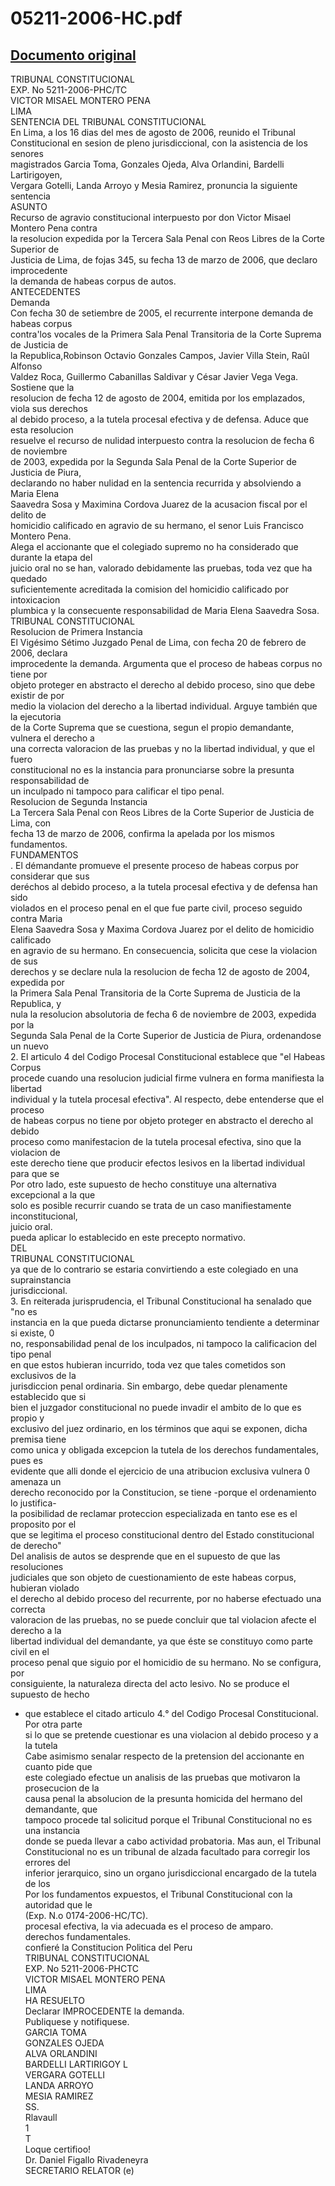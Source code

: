 
05211-2006-HC.pdf
=================
  
[Documento original](https://tc.gob.pe/jurisprudencia/2006/05211-2006-HC.pdf)  
---  
TRIBUNAL CONSTITUCIONAL  
EXP. No 5211-2006-PHC/TC  
VICTOR MISAEL MONTERO PENA  
LIMA  
SENTENCIA DEL TRIBUNAL CONSTITUCIONAL  
En Lima, a los 16 dias del mes de agosto de 2006, reunido el Tribunal  
Constitucional en sesion de pleno jurisdiccional, con la asistencia de los senores  
magistrados Garcia Toma, Gonzales Ojeda, Alva Orlandini, Bardelli Lartirigoyen,  
Vergara Gotelli, Landa Arroyo y Mesia Ramirez, pronuncia la siguiente sentencia  
ASUNTO  
Recurso de agravio constitucional interpuesto por don Victor Misael Montero Pena contra  
la resolucion expedida por la Tercera Sala Penal con Reos Libres de la Corte Superior de  
Justicia de Lima, de fojas 345, su fecha 13 de marzo de 2006, que declaro improcedente  
la demanda de habeas corpus de autos.  
ANTECEDENTES  
Demanda  
Con fecha 30 de setiembre de 2005, el recurrente interpone demanda de habeas corpus  
contra'los vocales de la Primera Sala Penal Transitoria de la Corte Suprema de Justicia de  
la Republica,Robinson Octavio Gonzales Campos, Javier Villa Stein, Raûl Alfonso  
Valdez Roca, Guillermo Cabanillas Saldivar y César Javier Vega Vega. Sostiene que la  
resolucion de fecha 12 de agosto de 2004, emitida por los emplazados, viola sus derechos  
al debido proceso, a la tutela procesal efectiva y de defensa. Aduce que esta resolucion  
resuelve el recurso de nulidad interpuesto contra la resolucion de fecha 6 de noviembre  
de 2003, expedida por la Segunda Sala Penal de la Corte Superior de Justicia de Piura,  
declarando no haber nulidad en la sentencia recurrida y absolviendo a Maria Elena  
Saavedra Sosa y Maximina Cordova Juarez de la acusacion fiscal por el delito de  
homicidio calificado en agravio de su hermano, el senor Luis Francisco Montero Pena.  
Alega el accionante que el colegiado supremo no ha considerado que durante la etapa del  
juicio oral no se han, valorado debidamente las pruebas, toda vez que ha quedado  
suficientemente acreditada la comision del homicidio calificado por intoxicacion  
plumbica y la consecuente responsabilidad de Maria Elena Saavedra Sosa.  
TRIBUNAL CONSTITUCIONAL  
Resolucion de Primera Instancia  
El Vigésimo Sétimo Juzgado Penal de Lima, con fecha 20 de febrero de 2006, declara  
improcedente la demanda. Argumenta que el proceso de habeas corpus no tiene por  
objeto proteger en abstracto el derecho al debido proceso, sino que debe existir de por  
medio la violacion del derecho a la libertad individual. Arguye también que la ejecutoria  
de la Corte Suprema que se cuestiona, segun el propio demandante, vulnera el derecho a  
una correcta valoracion de las pruebas y no la libertad individual, y que el fuero  
constitucional no es la instancia para pronunciarse sobre la presunta responsabilidad de  
un inculpado ni tampoco para calificar el tipo penal.  
Resolucion de Segunda Instancia  
La Tercera Sala Penal con Reos Libres de la Corte Superior de Justicia de Lima, con  
fecha 13 de marzo de 2006, confirma la apelada por los mismos fundamentos.  
FUNDAMENTOS  
. El démandante promueve el presente proceso de habeas corpus por considerar que sus  
deréchos al debido proceso, a la tutela procesal efectiva y de defensa han sido  
violados en el proceso penal en el que fue parte civil, proceso seguido contra Maria  
 Elena Saavedra Sosa y Maxima Cordova Juarez por el delito de homicidio calificado  
en agravio de su hermano. En consecuencia, solicita que cese la violacion de sus  
derechos y se declare nula la resolucion de fecha 12 de agosto de 2004, expedida por  
la Primera Sala Penal Transitoria de la Corte Suprema de Justicia de la Republica, y  
nula la resolucion absolutoria de fecha 6 de noviembre de 2003, expedida por la  
Segunda Sala Penal de la Corte Superior de Justicia de Piura, ordenandose un nuevo  
2. El articulo 4 del Codigo Procesal Constitucional establece que "el Habeas Corpus  
procede cuando una resolucion judicial firme vulnera en forma manifiesta la libertad  
individual y la tutela procesal efectiva". Al respecto, debe entenderse que el proceso  
de habeas corpus no tiene por objeto proteger en abstracto el derecho al debido  
proceso como manifestacion de la tutela procesal efectiva, sino que la violacion de  
este derecho tiene que producir efectos lesivos en la libertad individual para que se  
Por otro lado, este supuesto de hecho constituye una alternativa excepcional a la que  
solo es posible recurrir cuando se trata de un caso manifiestamente inconstitucional,  
juicio oral.  
pueda aplicar lo establecido en este precepto normativo.  
DEL  
TRIBUNAL CONSTITUCIONAL  
ya que de lo contrario se estaria convirtiendo a este colegiado en una suprainstancia  
jurisdiccional.  
3. En reiterada jurisprudencia, el Tribunal Constitucional ha senalado que "no es  
instancia en la que pueda dictarse pronunciamiento tendiente a determinar si existe, 0  
no, responsabilidad penal de los inculpados, ni tampoco la calificacion del tipo penal  
en que estos hubieran incurrido, toda vez que tales cometidos son exclusivos de la  
jurisdiccion penal ordinaria. Sin embargo, debe quedar plenamente establecido que si  
bien el juzgador constitucional no puede invadir el ambito de lo que es propio y  
exclusivo del juez ordinario, en los términos que aqui se exponen, dicha premisa tiene  
como unica y obligada excepcion la tutela de los derechos fundamentales, pues es  
evidente que alli donde el ejercicio de una atribucion exclusiva vulnera 0 amenaza un  
derecho reconocido por la Constitucion, se tiene -porque el ordenamiento lo justifica-  
la posibilidad de reclamar proteccion especializada en tanto ese es el proposito por el  
que se legitima el proceso constitucional dentro del Estado constitucional de derecho"  
Del analisis de autos se desprende que en el supuesto de que las resoluciones  
judiciales que son objeto de cuestionamiento de este habeas corpus, hubieran violado  
el derecho al debido proceso del recurrente, por no haberse efectuado una correcta  
valoracion de las pruebas, no se puede concluir que tal violacion afecte el derecho a la  
libertad individual del demandante, ya que éste se constituyo como parte civil en el  
proceso penal que siguio por el homicidio de su hermano. No se configura, por  
consiguiente, la naturaleza directa del acto lesivo. No se produce el supuesto de hecho  
- que establece el citado articulo 4.° del Codigo Procesal Constitucional. Por otra parte  
si lo que se pretende cuestionar es una violacion al debido proceso y a la tutela  
Cabe asimismo senalar respecto de la pretension del accionante en cuanto pide que  
este colegiado efectue un analisis de las pruebas que motivaron la prosecucion de la  
causa penal la absolucion de la presunta homicida del hermano del demandante, que  
tampoco procede tal solicitud porque el Tribunal Constitucional no es una instancia  
donde se pueda llevar a cabo actividad probatoria. Mas aun, el Tribunal  
Constitucional no es un tribunal de alzada facultado para corregir los errores del  
inferior jerarquico, sino un organo jurisdiccional encargado de la tutela de los  
Por los fundamentos expuestos, el Tribunal Constitucional con la autoridad que le  
(Exp. N.o 0174-2006-HC/TC).  
procesal efectiva, la via adecuada es el proceso de amparo.  
derechos fundamentales.  
confieré la Constitucion Politica del Peru  
TRIBUNAL CONSTITUCIONAL  
EXP. No 5211-2006-PHCTC  
VICTOR MISAEL MONTERO PENA  
LIMA  
HA RESUELTO  
Declarar IMPROCEDENTE la demanda.  
Publiquese y notifiquese.  
GARCIA TOMA  
GONZALES OJEDA  
ALVA ORLANDINI  
BARDELLI LARTIRIGOY L  
VERGARA GOTELLI  
LANDA ARROYO  
MESIA RAMIREZ  
SS.  
Rlavaull  
1  
T  
Loque certifioo!  
Dr. Daniel Figallo Rivadeneyra  
SECRETARIO RELATOR (e)